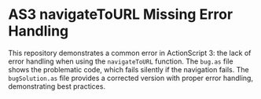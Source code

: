 # AS3 navigateToURL Missing Error Handling

This repository demonstrates a common error in ActionScript 3: the lack of error handling when using the `navigateToURL` function.  The `bug.as` file shows the problematic code, which fails silently if the navigation fails.  The `bugSolution.as` file provides a corrected version with proper error handling, demonstrating best practices.